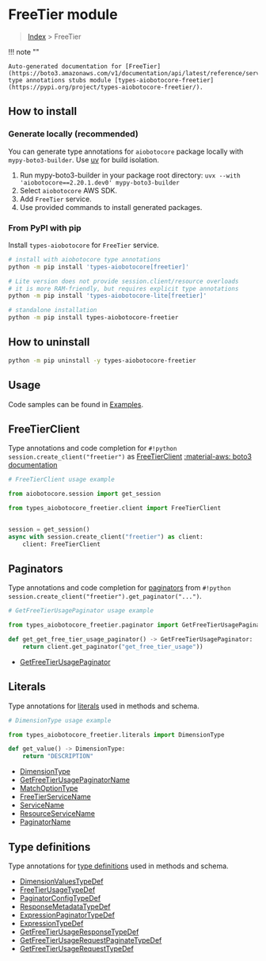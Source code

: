 # FreeTier module

> [Index](../README.md) > FreeTier


!!! note ""

    Auto-generated documentation for [FreeTier](https://boto3.amazonaws.com/v1/documentation/api/latest/reference/services/freetier.html#freetier)
    type annotations stubs module [types-aiobotocore-freetier](https://pypi.org/project/types-aiobotocore-freetier/).

## How to install

### Generate locally (recommended)

You can generate type annotations for `aiobotocore` package locally with `mypy-boto3-builder`.
Use [uv](https://docs.astral.sh/uv/getting-started/installation/) for build isolation.

1. Run mypy-boto3-builder in your package root directory: `uvx --with 'aiobotocore==2.20.1.dev0' mypy-boto3-builder`
1. Select `aiobotocore` AWS SDK.
1. Add `FreeTier` service.
1. Use provided commands to install generated packages.



### From PyPI with pip

Install `types-aiobotocore` for `FreeTier` service.

```bash
# install with aiobotocore type annotations
python -m pip install 'types-aiobotocore[freetier]'

# Lite version does not provide session.client/resource overloads
# it is more RAM-friendly, but requires explicit type annotations
python -m pip install 'types-aiobotocore-lite[freetier]'

# standalone installation
python -m pip install types-aiobotocore-freetier
```



## How to uninstall

```bash
python -m pip uninstall -y types-aiobotocore-freetier
```

## Usage

Code samples can be found in [Examples](./usage.md).

## FreeTierClient

Type annotations and code completion for  `#!python session.create_client("freetier")` as [FreeTierClient](./client.md)
[:material-aws: boto3 documentation](https://boto3.amazonaws.com/v1/documentation/api/latest/reference/services/freetier.html#FreeTier.Client)

```python
# FreeTierClient usage example

from aiobotocore.session import get_session

from types_aiobotocore_freetier.client import FreeTierClient


session = get_session()
async with session.create_client("freetier") as client:
    client: FreeTierClient
```


## Paginators

Type annotations and code completion for
[paginators](./paginators.md)
from `#!python session.create_client("freetier").get_paginator("...")`.

```python
# GetFreeTierUsagePaginator usage example

from types_aiobotocore_freetier.paginator import GetFreeTierUsagePaginator

def get_get_free_tier_usage_paginator() -> GetFreeTierUsagePaginator:
    return client.get_paginator("get_free_tier_usage"))
```

- [GetFreeTierUsagePaginator](./paginators.md#getfreetierusagepaginator)








## Literals

Type annotations for [literals](./literals.md) used in methods and schema.

```python
# DimensionType usage example

from types_aiobotocore_freetier.literals import DimensionType

def get_value() -> DimensionType:
    return "DESCRIPTION"
```

- [DimensionType](./literals.md#dimensiontype)
- [GetFreeTierUsagePaginatorName](./literals.md#getfreetierusagepaginatorname)
- [MatchOptionType](./literals.md#matchoptiontype)
- [FreeTierServiceName](./literals.md#freetierservicename)
- [ServiceName](./literals.md#servicename)
- [ResourceServiceName](./literals.md#resourceservicename)
- [PaginatorName](./literals.md#paginatorname)




## Type definitions

Type annotations for [type definitions](./type_defs.md) used in methods and schema.

- [DimensionValuesTypeDef](./type_defs.md#dimensionvaluestypedef)
- [FreeTierUsageTypeDef](./type_defs.md#freetierusagetypedef)
- [PaginatorConfigTypeDef](./type_defs.md#paginatorconfigtypedef)
- [ResponseMetadataTypeDef](./type_defs.md#responsemetadatatypedef)
- [ExpressionPaginatorTypeDef](./type_defs.md#expressionpaginatortypedef)
- [ExpressionTypeDef](./type_defs.md#expressiontypedef)
- [GetFreeTierUsageResponseTypeDef](./type_defs.md#getfreetierusageresponsetypedef)
- [GetFreeTierUsageRequestPaginateTypeDef](./type_defs.md#getfreetierusagerequestpaginatetypedef)
- [GetFreeTierUsageRequestTypeDef](./type_defs.md#getfreetierusagerequesttypedef)


